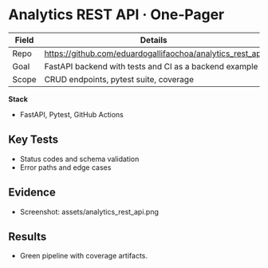 # Analytics REST API · One‑Pager


| Field | Details |
| --- | --- |
| Repo | https://github.com/eduardogallifaochoa/analytics_rest_api |
| Goal | FastAPI backend with tests and CI as a backend example |
| Scope | CRUD endpoints, pytest suite, coverage |


**Stack**
- FastAPI, Pytest, GitHub Actions


## Key Tests
- Status codes and schema validation
- Error paths and edge cases


## Evidence
- Screenshot: assets/analytics_rest_api.png


## Results
- Green pipeline with coverage artifacts.